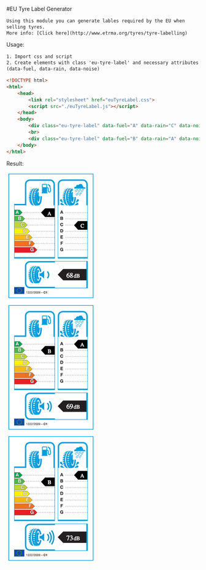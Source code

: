 #EU Tyre Label Generator

    Using this module you can generate lables required by the EU when selling tyres.
    More info: [Click here](http://www.etrma.org/tyres/tyre-labelling)

Usage:

    1. Import css and script
    2. Create elements with class 'eu-tyre-label' and necessary attributes (data-fuel, data-rain, data-noise)

```html
<!DOCTYPE html>
<html>
    <head>
        <link rel="stylesheet" href="euTyreLabel.css">
        <script src="./euTyreLabel.js"></script>
    </head>
    <body>
        <div class="eu-tyre-label" data-fuel="A" data-rain="C" data-noise="50"></div>
        <br>
        <div class="eu-tyre-label" data-fuel="B" data-rain="A" data-noise="40"></div>
    </body>
</html>
```

Result:

![alt text](img/screener.png "EU Tyre Gen Result")
